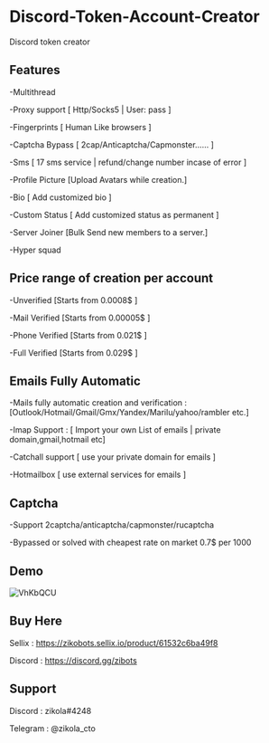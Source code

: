 # Discord-Token-Account-Creator
Discord token creator

## Features
-Multithread

-Proxy support [ Http/Socks5 | User: pass ]

-Fingerprints [ Human Like browsers ]

-Captcha Bypass [ 2cap/Anticaptcha/Capmonster…… ]

-Sms [ 17 sms service | refund/change number incase of error ]

-Profile Picture [Upload Avatars while creation.]

-Bio [ Add customized bio ]

-Custom Status [ Add customized status as permanent ]

-Server Joiner [Bulk Send new members to a server.]

-Hyper squad 

## Price range of creation per account
-Unverified [Starts from 0.0008$ ]

-Mail Verified [Starts from 0.00005$ ]

-Phone Verified [Starts from 0.021$ ]

-Full Verified [Starts from 0.029$ ]

## Emails Fully Automatic
-Mails  fully automatic creation and verification : [Outlook/Hotmail/Gmail/Gmx/Yandex/Marilu/yahoo/rambler etc.]

-Imap Support : [ Import your own List of emails | private domain,gmail,hotmail etc]

-Catchall support [ use your private domain for emails ]

-Hotmailbox [ use external services for emails ]

## Captcha
-Support 2captcha/anticaptcha/capmonster/rucaptcha 

-Bypassed or solved with cheapest rate on market 0.7$ per 1000

## Demo

![VhKbQCU](https://user-images.githubusercontent.com/16905732/161758830-23d0a4d2-9165-4e6d-92df-1e657449735b.gif)


## Buy Here
Sellix :   https://zikobots.sellix.io/product/61532c6ba49f8

Discord :  https://discord.gg/zibots

## Support
Discord :       zikola#4248

Telegram :     @zikola_cto
